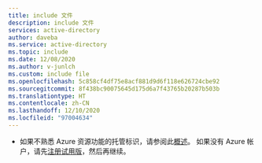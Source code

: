 ```yaml
---
title: include 文件
description: include 文件
services: active-directory
author: daveba
ms.service: active-directory
ms.topic: include
ms.date: 12/08/2020
ms.author: v-junlch
ms.custom: include file
ms.openlocfilehash: 5c858cf4df75e8acf881d9d6f118e626724cbe92
ms.sourcegitcommit: 8f438bc90075645d175d6a7f43765b20287b503b
ms.translationtype: HT
ms.contentlocale: zh-CN
ms.lasthandoff: 12/10/2020
ms.locfileid: "97004634"
---
```

- 如果不熟悉 Azure 资源功能的托管标识，请参阅此[概述](../articles/active-directory/managed-identities-azure-resources/overview.md)。 如果没有 Azure 帐户，请先[注册试用版](https://www.microsoft.com/china/azure/index.html?fromtype=cn/)，然后再继续。

